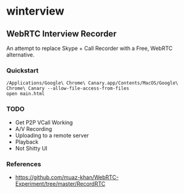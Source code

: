 # winterview
## WebRTC Interview Recorder

An attempt to replace Skype + Call Recorder with a Free, WebRTC alternative.

### Quickstart

    /Applications/Google\ Chrome\ Canary.app/Contents/MacOS/Google\ Chrome\ Canary --allow-file-access-from-files
    open main.html

### TODO

* Get P2P VCall Working
* A/V Recording
* Uploading to a remote server
* Playback
* Not Shitty UI

### References

* https://github.com/muaz-khan/WebRTC-Experiment/tree/master/RecordRTC
